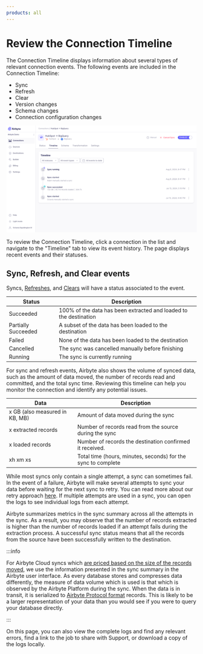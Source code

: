 ```yaml
---
products: all
---
```


# Review the Connection Timeline

The Connection Timeline displays information about several types of relevant connection events. The following events are included in the Connection Timeline: 
- Sync
- Refresh
- Clear
- Version changes
- Schema changes
- Connection configuration changes

![Timeline](./assets/cloud-timeline-page.png)

To review the Connection Timeline, click a connection in the list and navigate to the "Timeline" tab to view its event history. The page displays recent events and their statuses. 

## Sync, Refresh, and Clear events

Syncs, [Refreshes](/operator-guides/refreshes), and [Clears](/operator-guides/clear) will have a status associated to the event. 

| Status              | Description                                                       |
| ------------------- | ----------------------------------------------------------------- |
| Succeeded           | 100% of the data has been extracted and loaded to the destination |
| Partially Succeeded | A subset of the data has been loaded to the destination           |
| Failed              | None of the data has been loaded to the destination               |
| Cancelled           | The sync was cancelled manually before finishing                  |
| Running             | The sync is currently running                                     |

For sync and refresh events, Airbyte also shows the volume of synced data, such as the amount of data moved, the number of records read and committed, and the total sync time. Reviewing this timeline can help you monitor the connection and identify any potential issues.

| Data                           | Description                                                   |
| ------------------------------ | ------------------------------------------------------------- |
| x GB (also measured in KB, MB) | Amount of data moved during the sync                          |
| x extracted records            | Number of records read from the source during the sync        |
| x loaded records               | Number of records the destination confirmed it received.      |
| xh xm xs                       | Total time (hours, minutes, seconds) for the sync to complete |

While most syncs only contain a single attempt, a sync can sometimes fail. In the event of a failure, Airbyte will make several attempts to sync your data before waiting for the next sync to retry. You can read more about our retry approach [here](../../understanding-airbyte/jobs.md#retry-rules). If multiple attempts are used in a sync, you can open the logs to see individual logs from each attempt.

Airbyte summarizes metrics in the sync summary across all the attempts in the sync. As a result, you may observe that the number of records extracted is higher than the number of records loaded if an attempt fails during the extraction process. A successful sync status means that all the records from the source have been successfully written to the destination.

:::info

For Airbyte Cloud syncs which [are priced based on the size of the records moved](https://airbyte.com/pricing), we use the information presented in the sync summary in the Airbyte user interface. As every database stores and compresses data differently, the measure of data volume which is used is that which is observed by the Airbyte Platform during the sync. When the data is in transit, it is serialized to [Airbyte Protocol format](/understanding-airbyte/airbyte-protocol/#airbyterecordmessage) records. This is likely to be a larger representation of your data than you would see if you were to query your database directly.

:::

On this page, you can also view the complete logs and find any relevant errors, find a link to the job to share with Support, or download a copy of the logs locally.
